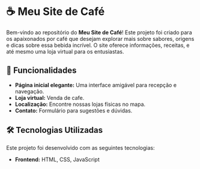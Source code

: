 # ☕ Meu Site de Café

Bem-vindo ao repositório do **Meu Site de Café**! Este projeto foi criado para os apaixonados por café que desejam explorar mais sobre sabores, origens e dicas sobre essa bebida incrível. O site oferece informações, receitas, e até mesmo uma loja virtual para os entusiastas.

## 🚀 Funcionalidades

- **Página inicial elegante:** Uma interface amigável para recepção e navegação.
- **Loja virtual:** Venda de cafe.
- **Localização:** Encontre nossas lojas físicas no mapa.
- **Contato:** Formulário para sugestões e dúvidas.

## 🛠️ Tecnologias Utilizadas

Este projeto foi desenvolvido com as seguintes tecnologias:

- **Frontend:** HTML, CSS, JavaScript
